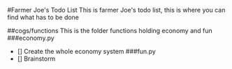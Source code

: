 #Farmer Joe's Todo List
This is farmer Joe's todo list, this is where you can find what has to be done

##cogs/functions
This is the folder functions holding economy and fun
###economy.py
- [] Create the whole economy system
###fun.py
 - [] Brainstorm
